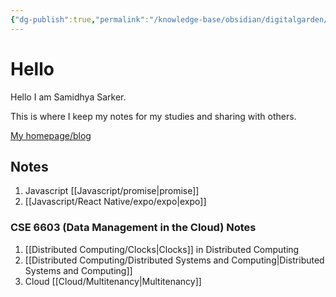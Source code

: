 ```yaml
---
{"dg-publish":true,"permalink":"/knowledge-base/obsidian/digitalgarden/index-html/","tags":"gardenEntry"}
---
```



# Hello

Hello I am Samidhya Sarker.

This is where I keep my notes for my studies and sharing with others.

[My homepage/blog](https://www.torsho.me/)


## Notes

1. Javascript [[Javascript/promise|promise]]
2. [[Javascript/React Native/expo/expo|expo]]

### CSE 6603 (Data Management in the Cloud) Notes

1. [[Distributed Computing/Clocks|Clocks]] in Distributed Computing
2. [[Distributed Computing/Distributed Systems and Computing|Distributed Systems and Computing]]
3. Cloud [[Cloud/Multitenancy|Multitenancy]]